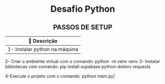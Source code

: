 <h1 align="center">Desafio Python</h1>

## <div align="center">PASSOS DE SETUP</div>

 
|📄 **Descrição**|
|-|
 |1- Instalar python na máquina
2- Criar o ambiente virtual com o comando: python -m venv venv
3- Instalar bibliotecas com comando: pip install supabase python-dotenv requests

4-Execute o projeto com o comando: python main.py|

